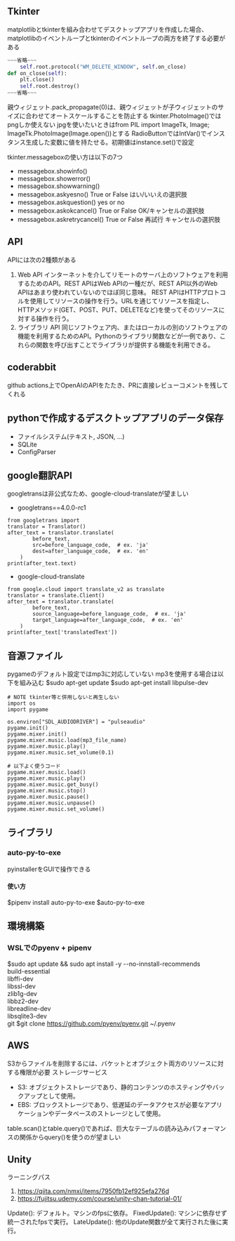 ## Tkinter
matplotlibとtkinterを組み合わせてデスクトップアプリを作成した場合、matplotlibのイベントループとtkinterのイベントループの両方を終了する必要がある
```sample.py
~~~省略~~~
    self.root.protocol("WM_DELETE_WINDOW", self.on_close)
def on_close(self):
    plt.close()
    self.root.destroy()
~~~省略~~~
```

親ウィジェット.pack_propagate(0)は、親ウィジェットが子ウィジェットのサイズに合わせてオートスケールすることを防止する
tkinter.PhotoImage()ではpngしか使えない
jpgを使いたいときはfrom PIL import ImageTk, Image; ImageTk.PhotoImage(Image.open())とする
RadioButtonではIntVar()でインスタンス生成した変数に値を持たせる。初期値はinstance.set()で設定

tkinter.messageboxの使い方は以下の7つ
- messagebox.showinfo()
- messagebox.showerror()
- messagebox.showwarning()
- messagebox.askyesno() True or False はい/いいえの選択肢
- messagebox.askquestion() yes or no
- messagebox.askokcancel() True or False OK/キャンセルの選択肢
- messagebox.askretrycancel() True or False 再試行 キャンセルの選択肢

## API
APIには次の2種類がある
1. Web API
   インターネットを介してリモートのサーバ上のソフトウェアを利用するためのAPI。REST APIはWeb APIの一種だが、REST API以外のWeb APIはあまり使われていないのでほぼ同じ意味。
   REST APIはHTTPプロトコルを使用してリソースの操作を行う。URLを通じてリソースを指定し、HTTPメソッド(GET、POST、PUT、DELETEなど)を使ってそのリソースに対する操作を行う。
2. ライブラリ API
   同じソフトウェア内、またはローカルの別のソフトウェアの機能を利用するためのAPI。Pythonのライブラリ関数などが一例であり、これらの関数を呼び出すことでライブラリが提供する機能を利用できる。

## coderabbit
github actions上でOpenAIのAPIをたたき、PRに直接レビューコメントを残してくれる

## pythonで作成するデスクトップアプリのデータ保存
- ファイルシステム(テキスト, JSON, ...)
- SQLite
- ConfigParser

## google翻訳API
googletransは非公式なため、google-cloud-translateが望ましい
- googletrans==4.0.0-rc1
```
from googletrans import 
translator = Translator()
after_text = translator.translate(
        before_text,
        src=before_language_code,  # ex. 'ja'
        dest=after_language_code,  # ex. 'en'
    )
print(after_text.text)
```
- google-cloud-translate
```
from google.cloud import translate_v2 as translate
translator = translate.Client()
after_text = translator.translate(
        before_text,
        source_language=before_language_code,  # ex. 'ja'
        target_language=after_language_code,  # ex. 'en'
    )
print(after_text['translatedText'])
```

## 音源ファイル
pygameのデフォルト設定ではmp3に対応していない
mp3を使用する場合は以下を組み込む
$sudo apt-get update
$sudo apt-get install libpulse-dev
```
# NOTE tkinter等と併用しないと再生しない
import os
import pygame

os.environ["SDL_AUDIODRIVER"] = "pulseaudio"
pygame.init()
pygame.mixer.init()
pygame.mixer.music.load(mp3_file_name)
pygame.mixer.music.play()
pygame.mixer.music.set_volume(0.1)

# 以下よく使うコード
pygame.mixer.music.load()
pygame.mixer.music.play()
pygame.mixer.music.get_busy()
pygame.mixer.music.stop()
pygame.mixer.music.pause()
pygame.mixer.music.unpause()
pygame.mixer.music.set_volume()
```

## ライブラリ
### auto-py-to-exe
pyinstallerをGUIで操作できる
#### 使い方
$pipenv install auto-py-to-exe
$auto-py-to-exe

## 環境構築
### WSLでのpyenv + pipenv
$sudo apt update && sudo apt install -y --no-innstall-recommends \
    build-essential \
    libffi-dev \
    libssl-dev \
    zlib1g-dev \
    libbz2-dev \
    libreadline-dev \
    libsqlite3-dev \
    git
$git clone https://github.com/pyenv/pyenv.git ~/.pyenv

## AWS
S3からファイルを削除するには、バケットとオブジェクト両方のリソースに対する権限が必要
ストレージサービス
- S3: オブジェクトストレージであり、静的コンテンツのホスティングやバックアップとして使用。
- EBS: ブロックストレージであり、低遅延のデータアクセスが必要なアプリケーションやデータベースのストレージとして使用。

table.scan()とtable.query()であれば、巨大なテーブルの読み込みパフォーマンスの関係からquery()を使うのが望ましい

## Unity
ラーニングパス
1. https://qiita.com/nmxi/items/7950fb12ef925efa276d
2. https://fujitsu.udemy.com/course/unity-chan-tutorial-01/

Update(): デフォルト。マシンのfpsに依存。
FixedUpdate(): マシンに依存せず統一されたfpsで実行。
LateUpdate(): 他のUpdate関数が全て実行された後に実行。